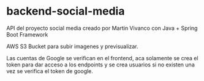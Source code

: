 # backend-social-media
API del proyecto social media creado por Martin Vivanco con Java + Spring Boot Framework

AWS S3 Bucket para subir imagenes y previsualizar.

Las cuentas de Google se verifican en el frontend, aca solamente se crea el token para dar acceso a los endpoints y se crea usuarios si no existen una vez se verifica el token de google.


